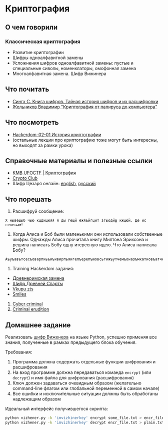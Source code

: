 # Криптография

## О чем говорили
### Классическая криптография
- Развитие криптографии
- Шифры одноалфавитной замены
- Усложнения шифров одноалфавитной замены: пустые и специальные сиволы, номенклаторы, омофонная замена
- Многоалфавитная замена. Шифр Вижинера

## Что почитать
- [Сингх С. Книга шифров. Тайная история шифров и их расшифровки](https://www.ozon.ru/context/detail/id/3217966/)
- [Жельников Владимиp "Кpиптогpафия от папиpуса до компьютеpа"](https://www.ozon.ru/context/detail/id/23935325/)

## Что посмотреть
- [Hackerdom-02-01 История криптографии](https://www.youtube.com/watch?v=pI0JKirxn8U&list=PLU-TUGRFxOHjDvu4NHrpFdpYI20-zOG2-)
- (остальные лекции про криптографию тоже могут быть интересны, но выходят за рамки урока)


## Справочные материалы и полезные ссылки
- [KMB UFOCTF | Криптография](http://kmb.ufoctf.ru/crypto/main.html)
- [Crypto Club](http://www.cryptoclub.org/tools/ciphers.php)
- Шифр Цезаря онлайн: [english](http://planetcalc.com/1434/), [русский](http://planetcalc.ru/1434/)

## Что порешать
1. Расшифруй сообщение:
  ```
  Х нывешыб чыю кцдицюяя я ды гещй ёжяъйгцит згыодйф кжцюй. Де ис гевеъым!
  ```
1. Когда Алиса и Боб были маленькими они использовали собственные шифры. Однажды Алиса прочитала книгу Милтона Эриксона и решила написать Бобу одну итересную идею. Что Алиса написала Бобу?
  ```
  AъуъавътсесъоварпиьъиъивирпъяигелъерепъюовсьтижъутчемъоназъмкатиовъатчеъиетйъйыджакъаръадгокзъмывътчеъеаъетA
  ```
1. Training Hackerdom задания:
  - [Древнеримская замена](http://training.hackerdom.ru/tasks/open/4/)
  - [Шифр Древней Спарты](http://training.hackerdom.ru/tasks/open/9/)
  - [Vkupu zts](http://training.hackerdom.ru/tasks/open/1/)
  - [Smiles](http://training.hackerdom.ru/tasks/open/2/)
1. [Cyber criminal](http://training.sibears.ru/challenges#Cyber%20Criminal)
1. [Criminal erudition](http://training.sibears.ru/challenges#Criminal%20Erudition)

## Домашнее задание
Реализовать [шифр Виженера](https://ru.wikipedia.org/wiki/Шифр_Виженера) на языке Python, успешно применяя все знания, полученные в рамках предыдущего блока обучения.

Требования:
1. Программа должна содержать отдельные функции шифрования и расшифрования
2. На вход программе должна передаваться команда `encrypt` (или `decrypt`) и имя файла для шифрования (расшифрования) 
3. Ключ должен задаваться очевидным образом (желательно command-line флагом или глобальной переменной в самом начале)
4. Все ошибки и исключительные ситуации должны быть обработаны надлежащим образом

Идеальный интерфейс получившегося скрипта:
```bash
python vizhener.py -k 'imvizhinerkey' encrypt some_file.txt > encr_file.txt
python vizhener.py -k 'imvizhinerkey' decrypt encr_file.txt > plain.txt
```
